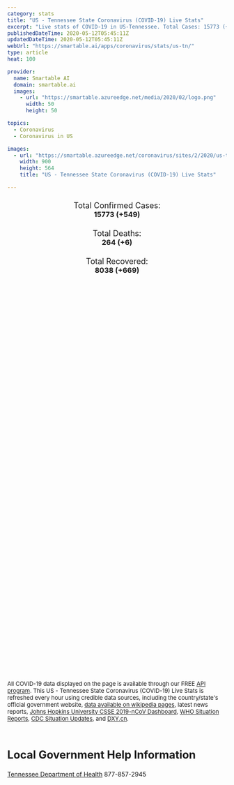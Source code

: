 ```yaml
---
category: stats
title: "US - Tennessee State Coronavirus (COVID-19) Live Stats"
excerpt: "Live stats of COVID-19 in US-Tennessee. Total Cases: 15773 (+549), Deaths: 264 (+6), Recoveries: 8038(+669)."
publishedDateTime: 2020-05-12T05:45:11Z
updatedDateTime: 2020-05-12T05:45:11Z
webUrl: "https://smartable.ai/apps/coronavirus/stats/us-tn/"
type: article
heat: 100

provider:
  name: Smartable AI
  domain: smartable.ai
  images:
    - url: "https://smartable.azureedge.net/media/2020/02/logo.png"
      width: 50
      height: 50

topics:
  - Coronavirus
  - Coronavirus in US

images:
  - url: "https://smartable.azureedge.net/coronavirus/sites/2/2020/us-tn.jpg"
    width: 900
    height: 564
    title: "US - Tennessee State Coronavirus (COVID-19) Live Stats"

---
```

<div class="total-stats" style="text-align: center;">
    <h3>
	    <div style="font-size: 18px; font-weight: 400;">Total Confirmed Cases:</div>
	    15773 (<span class='red'>+549</span>)
    </h3>
    <h3>
	    <div style="font-size: 18px; font-weight: 400;">Total Deaths:</div>
	    264 (<span class='red'>+6</span>)
    </h3>
    <h3>
	    <div style="font-size: 18px; font-weight: 400;">Total Recovered:</div>
	    8038 (<span class='green'>+669</span>)
    </h3>
</div>

<script type="text/javascript" src="https://www.gstatic.com/charts/loader.js"></script>

<div id="time_series_chart" style="width: 100%; height: 400px;"></div>
<script type="text/javascript">
  google.charts.load('current', {'packages':['corechart']});
  google.charts.setOnLoadCallback(drawChart);
  function drawChart() {
    var data = google.visualization.arrayToDataTable([
      ['Date', 'Total Cases', 'Total Deaths', 'Total Recovered'],
      ['1/22/2020', 0, 0, 0],['1/23/2020', 0, 0, 0],['1/24/2020', 0, 0, 0],['1/25/2020', 0, 0, 0],['1/26/2020', 0, 0, 0],['1/27/2020', 0, 0, 0],['1/28/2020', 0, 0, 0],['1/29/2020', 0, 0, 0],['1/30/2020', 0, 0, 0],['1/31/2020', 0, 0, 0],['2/1/2020', 0, 0, 0],['2/2/2020', 0, 0, 0],['2/3/2020', 0, 0, 0],['2/4/2020', 0, 0, 0],['2/5/2020', 0, 0, 0],['2/6/2020', 0, 0, 0],['2/7/2020', 0, 0, 0],['2/8/2020', 0, 0, 0],['2/9/2020', 0, 0, 0],['2/10/2020', 0, 0, 0],['2/11/2020', 0, 0, 0],['2/12/2020', 0, 0, 0],['2/13/2020', 0, 0, 0],['2/14/2020', 0, 0, 0],['2/15/2020', 0, 0, 0],['2/16/2020', 0, 0, 0],['2/17/2020', 0, 0, 0],['2/18/2020', 0, 0, 0],['2/19/2020', 0, 0, 0],['2/20/2020', 0, 0, 0],['2/21/2020', 0, 0, 0],['2/22/2020', 0, 0, 0],['2/23/2020', 0, 0, 0],['2/24/2020', 0, 0, 0],['2/25/2020', 0, 0, 0],['2/26/2020', 0, 0, 0],['2/27/2020', 0, 0, 0],['2/28/2020', 0, 0, 0],['2/29/2020', 0, 0, 0],['3/1/2020', 0, 0, 0],['3/2/2020', 0, 0, 0],['3/3/2020', 0, 0, 0],['3/4/2020', 0, 0, 0],['3/5/2020', 1, 0, 0],['3/6/2020', 1, 0, 0],['3/7/2020', 1, 0, 0],['3/8/2020', 3, 0, 0],['3/9/2020', 3, 0, 0],['3/10/2020', 3, 0, 0],['3/11/2020', 9, 0, 0],['3/12/2020', 18, 0, 0],['3/13/2020', 26, 0, 0],['3/14/2020', 32, 0, 0],['3/15/2020', 39, 0, 0],['3/16/2020', 52, 0, 0],['3/17/2020', 78, 0, 0],['3/18/2020', 100, 0, 0],['3/19/2020', 155, 0, 0],['3/20/2020', 265, 1, 0],['3/21/2020', 371, 1, 0],['3/22/2020', 505, 2, 0],['3/23/2020', 615, 2, 0],['3/24/2020', 780, 2, 0],['3/25/2020', 917, 3, 0],['3/26/2020', 1099, 3, 0],['3/27/2020', 1321, 6, 0],['3/28/2020', 1512, 7, 0],['3/29/2020', 1818, 12, 0],['3/30/2020', 1937, 14, 29],['3/31/2020', 2391, 23, 29],['4/1/2020', 2877, 24, 170],['4/2/2020', 2845, 36, 184],['4/3/2020', 3068, 44, 248],['4/4/2020', 3322, 50, 248],['4/5/2020', 3633, 53, 248],['4/6/2020', 3802, 65, 356],['4/7/2020', 4139, 72, 356],['4/8/2020', 4363, 80, 627],['4/9/2020', 4634, 94, 627],['4/10/2020', 4891, 98, 1145],['4/11/2020', 5132, 106, 1386],['4/12/2020', 5366, 106, 1504],['4/13/2020', 5610, 109, 1671],['4/14/2020', 5827, 124, 1969],['4/15/2020', 6079, 135, 2196],['4/16/2020', 6263, 141, 2196],['4/17/2020', 6589, 142, 3018],['4/18/2020', 6762, 146, 3234],['4/19/2020', 7070, 148, 3344],['4/20/2020', 7238, 152, 3575],['4/21/2020', 7394, 157, 3828],['4/22/2020', 7842, 166, 4012],['4/23/2020', 8266, 170, 4192],['4/24/2020', 9202, 180, 4402],['4/25/2020', 9248, 186, 4467],['4/26/2020', 9692, 189, 4527],['4/27/2020', 10015, 190, 4720],['4/28/2020', 10270, 196, 4921],['4/29/2020', 10616, 204, 5140],['4/30/2020', 10845, 207, 5338],['5/1/2020', 11739, 210, 5528],['5/2/2020', 12735, 221, 5718],['5/3/2020', 13177, 222, 5814],['5/4/2020', 13659, 228, 6081],['5/5/2020', 13828, 235, 6356],['5/6/2020', 14181, 248, 6587],['5/7/2020', 14340, 250, 6783],['5/8/2020', 14637, 256, 7011],['5/9/2020', 14929, 257, 7369],['5/10/2020', 15224, 258, 7369],['5/11/2020', 15773, 264, 8038],
    ]);
    var options = {
      curveType: 'none',
      chartArea: {'width': '80%', 'height': '80%'},
      legend: { position: 'top' },
      lineWidth: 5,
      colors: ['#f60109', '#444444', '#81B71F']
    };
    var chart = new google.visualization.LineChart(document.getElementById('time_series_chart'));
    chart.draw(data, options);
  }
</script>

<div id="geo_chart" style="width: 100%; height: 500px;"></div>
<script type="text/javascript">
  google.charts.load('current', {
    'packages':['geochart'],
    'mapsApiKey': 'AIzaSyDk1HhVhLaveyKrUhhHZ5YwzIpEcbdal6U'
  });
  google.charts.setOnLoadCallback(drawRegionsMap);
  function drawRegionsMap() {
    var data = google.visualization.arrayToDataTable([
      ['LATITUDE', 'LONGITUDE', 'DESCRIPTION', 'Total Cases', 'Total Deaths'],
      [35.9638, -84.2938, "Anderson", 33, 1],[35.4523, -86.2582, "Bedford", 238, 3],[36.2325, -88.0854, "Benton", 7, 1],[35.6026, -85.1984, "Bledsoe", 604, 0],[35.8328, -83.9357, "Blount", 73, 3],[35.1097, -84.9097, "Bradley", 72, 1],[36.3718, -84.1256, "Campbell", 17, 1],[35.8247, -86.0724, "Cannon", 13, 0],[36.0052, -88.4181, "Carroll", 23, 1],[36.3688, -82.2919, "Carter", 18, 1],[36.2607, -87.0412, "Cheatham", 66, 0],[35.4445, -88.6531, "Chester", 12, 0],[36.5752, -83.6462, "Claiborne", 7, 0],[35.9617, -83.1977, "Cocke", 19, 0],[35.4085, -85.9639, "Coffee", 54, 0],[36.0586, -85.0305, "Cumberland", 85, 1],[36.1343, -86.822, "Davidson", 3652, 35],[35.5188, -88.2526, "Decatur", 4, 0],[36.064, -87.3668, "Dickson", 86, 0],[36.0465, -89.3777, "Dyer", 43, 0],[35.0512, -89.6091, "Fayette", 80, 1],[35.1975, -85.9213, "Franklin", 41, 1],[35.9689, -88.9449, "Gibson", 56, 1],[35.0031, -86.855, "Giles", 9, 0],[36.175, -82.7454, "Greene", 46, 2],[35.4589, -85.6689, "Grundy", 30, 1],[36.2047, -83.3005, "Hamblen", 23, 2],[35.2571, -85.174, "Hamilton", 240, 13],[35.2285, -88.8294, "Hardeman", 171, 0],[35.2048, -88.1939, "Hardin", 8, 0],[36.4745, -82.8593, "Hawkins", 31, 2],[35.4613, -89.4014, "Haywood", 27, 1],[36.2933, -88.3065, "Henry", 15, 0],[36.3194, -87.7631, "Houston", 6, 0],[36.1087, -83.297, "Jefferson", 28, 0],[36.4695, -81.8049, "Johnson", 7, 0],[36.0673, -83.765, "Knox", 280, 5],[35.5514, -87.554, "Lewis", 2, 0],[35.3173, -86.6407, "Lincoln", 16, 0],[35.6488, -84.1724, "Loudon", 43, 0],[36.5301, -85.8481, "Macon", 113, 12],[35.4556, -88.8636, "Madison", 156, 1],[35.1848, -85.4848, "Marion", 29, 1],[35.7438, -86.9116, "Maury", 55, 1],[35.517, -84.5498, "McMinn", 122, 8],[35.357, -88.6169, "McNairy", 11, 0],[35.5292, -84.7933, "Meigs", 22, 0],[35.6029, -84.4717, "Monroe", 32, 1],[36.5696, -87.3428, "Montgomery", 180, 2],[35.9897, -84.5573, "Morgan", 12, 0],[36.2021, -89.0155, "Obion", 17, 1],[36.3875, -85.3265, "Overton", 14, 0],[35.7507, -87.7958, "Perry", 13, 0],[36.1484, -85.5114, "Putnam", 178, 5],[36.0398, -84.3284, "Roane", 8, 0],[36.4239, -86.7976, "Robertson", 220, 0],[35.9573, -86.3678, "Rutherford", 745, 14],[36.3536, -84.5839, "Scott", 12, 0],[35.8873, -83.5678, "Sevier", 65, 2],[35.1269, -89.9253, "Shelby", 3372, 70],[36.2414, -85.9575, "Smith", 24, 1],[36.4933, -82.3452, "Sullivan", 59, 1],[36.3782, -86.4696, "Sumner", 699, 38],[35.4128, -89.5412, "Tipton", 373, 2],[36.3921, -86.1568, "Trousdale", 1363, 2],[36.1222, -82.4202, "Unicoi", 3, 0],[36.2097, -83.7478, "Union", 3, 0],[36.2534, -82.5478, "Washington", 65, 0],[36.2174, -88.6107, "Weakley", 25, 0],[35.9347, -85.4726, "White", 16, 0],[35.9179, -86.8622, "Williamson", 445, 10],[36.2349, -86.5733, "Wilson", 302, 7],[35.3218, -87.3013, "Lawrence", 21, 0],[35.3236, -87.7593, "Wayne", 4, 0],[35.6863, -85.7812, "Warren", 12, 0],[36.1857, -85.0096, "Fentress", 6, 0],[35.3628, -86.8583, "Marshall", 24, 1],[36.0939, -87.7846, "Humphreys", 12, 1],[35.4493, -85.0763, "Rhea", 6, 0],[35.2007, -85.3685, "Sequatchie", 7, 0],[36.3322, -83.2852, "Grainger", 7, 0],[36.5469, -85.5043, "Clay", 6, 0],[35.8042, -87.4577, "Hickman", 52, 0],[35.8796, -89.405, "Lauderdale", 36, 0],[35.1749, -84.6516, "Polk", 12, 0],[36.3618, -85.6495, "Jackson", 10, 0],[36.4818, -87.8437, "Stewart", 8, 0],[35.6611, -88.3946, "Henderson", 10, 0],[35.7203, -89.0859, "Crockett", 12, 0],[36.3862, -89.4674, "Lake", 61, 0],[35.2846, -86.3587, "Moore", 3, 0],[35.7393, -85.456, "Van Buren", 2, 0],[36.5737, -85.1345, "Pickett", 1, 0],[36.0045, -85.9779, "DeKalb", 28, 0],[35.1268552, -89.9253233, "Out of TN", 395, 6],
    ]);
    var options = {
      backgroundColor: {fill:'transparent',stroke:'#FFF' ,strokeWidth:0 }, 
      displayMode: 'markers',
      region: 'US-TN', 
      resolution: 'metros',
      colorAxis: {colors: ['#F27D81', '#f60109']},
      sizeAxis: {minSize:3,  maxSize:12},
    };
    var chart = new google.visualization.GeoChart(document.getElementById('geo_chart'));
    chart.draw(data, options);
  };
</script>

<div id="geo_table"></div>
<script type="text/javascript">
  google.charts.load('current', {'packages':['table']});
  google.charts.setOnLoadCallback(drawTable);
  function drawTable() {
    var data = new google.visualization.DataTable();
    data.addColumn('string', 'Location');
    data.addColumn('number', 'Total Cases');
    data.addColumn('number', 'New Cases');
    data.addColumn('number', 'Active Cases');
    data.addColumn('number', 'Total Deaths');
    data.addColumn('number', 'New Deaths');
    data.addColumn('number', 'Total Recovered');
    data.addRows([
      [{v:"Anderson", f:"Anderson"}, 33, 2, 16, 1, 0, 16],[{v:"Bedford", f:"Bedford"}, 238, 1, 217, 3, 0, 18],[{v:"Benton", f:"Benton"}, 7, 0, 2, 1, 0, 4],[{v:"Bledsoe", f:"Bledsoe"}, 604, 0, 598, 0, 0, 6],[{v:"Blount", f:"Blount"}, 73, 0, 29, 3, 0, 41],[{v:"Bradley", f:"Bradley"}, 72, 3, 35, 1, 0, 36],[{v:"Campbell", f:"Campbell"}, 17, 0, 5, 1, 0, 11],[{v:"Cannon", f:"Cannon"}, 13, 0, 8, 0, 0, 5],[{v:"Carroll", f:"Carroll"}, 23, 0, 11, 1, 0, 11],[{v:"Carter", f:"Carter"}, 18, 0, 14, 1, 0, 3],[{v:"Cheatham", f:"Cheatham"}, 66, 3, 43, 0, 0, 23],[{v:"Chester", f:"Chester"}, 12, 0, 7, 0, 0, 5],[{v:"Claiborne", f:"Claiborne"}, 7, 0, 3, 0, 0, 4],[{v:"Cocke", f:"Cocke"}, 19, 0, 7, 0, 0, 12],[{v:"Coffee", f:"Coffee"}, 54, 1, 45, 0, 0, 9],[{v:"Cumberland", f:"Cumberland"}, 85, 0, 48, 1, 0, 36],[{v:"Davidson", f:"Davidson"}, 3652, 66, 2602, 35, 0, 1015],[{v:"Decatur", f:"Decatur"}, 4, 0, 2, 0, 0, 2],[{v:"Dickson", f:"Dickson"}, 86, 0, 52, 0, 0, 34],[{v:"Dyer", f:"Dyer"}, 43, 2, 30, 0, 0, 13],[{v:"Fayette", f:"Fayette"}, 80, 1, 51, 1, 0, 28],[{v:"Franklin", f:"Franklin"}, 41, 1, 16, 1, 0, 24],[{v:"Gibson", f:"Gibson"}, 56, 2, 38, 1, 0, 17],[{v:"Giles", f:"Giles"}, 9, 0, 6, 0, 0, 3],[{v:"Greene", f:"Greene"}, 46, 0, 19, 2, 0, 25],[{v:"Grundy", f:"Grundy"}, 30, 0, 9, 1, 0, 20],[{v:"Hamblen", f:"Hamblen"}, 23, 0, 16, 2, 0, 5],[{v:"Hamilton", f:"Hamilton"}, 240, 7, 147, 13, 0, 80],[{v:"Hardeman", f:"Hardeman"}, 171, 20, 165, 0, 0, 6],[{v:"Hardin", f:"Hardin"}, 8, 0, 5, 0, 0, 3],[{v:"Hawkins", f:"Hawkins"}, 31, 0, 4, 2, 0, 25],[{v:"Haywood", f:"Haywood"}, 27, 0, 21, 1, 0, 5],[{v:"Henry", f:"Henry"}, 15, 0, 9, 0, 0, 6],[{v:"Houston", f:"Houston"}, 6, 0, 2, 0, 0, 4],[{v:"Jefferson", f:"Jefferson"}, 28, 0, 15, 0, 0, 13],[{v:"Johnson", f:"Johnson"}, 7, 0, 5, 0, 0, 2],[{v:"Knox", f:"Knox"}, 280, 17, 95, 5, 0, 180],[{v:"Lewis", f:"Lewis"}, 2, 0, 0, 0, 0, 2],[{v:"Lincoln", f:"Lincoln"}, 16, 0, 9, 0, 0, 7],[{v:"Loudon", f:"Loudon"}, 43, 2, 24, 0, 0, 19],[{v:"Macon", f:"Macon"}, 113, 0, 84, 12, 0, 17],[{v:"Madison", f:"Madison"}, 156, 5, 103, 1, 0, 52],[{v:"Marion", f:"Marion"}, 29, 0, 7, 1, 0, 21],[{v:"Maury", f:"Maury"}, 55, 0, 24, 1, 0, 30],[{v:"McMinn", f:"McMinn"}, 122, 5, 110, 8, 3, 4],[{v:"McNairy", f:"McNairy"}, 11, 0, 4, 0, 0, 7],[{v:"Meigs", f:"Meigs"}, 22, 0, 20, 0, 0, 2],[{v:"Monroe", f:"Monroe"}, 32, 0, 22, 1, 0, 9],[{v:"Montgomery", f:"Montgomery"}, 180, 6, 115, 2, 0, 63],[{v:"Morgan", f:"Morgan"}, 12, 0, 7, 0, 0, 5],[{v:"Obion", f:"Obion"}, 17, 0, 13, 1, 0, 3],[{v:"Overton", f:"Overton"}, 14, 3, 9, 0, 0, 5],[{v:"Perry", f:"Perry"}, 13, 0, 10, 0, 0, 3],[{v:"Putnam", f:"Putnam"}, 178, 3, 96, 5, 0, 77],[{v:"Roane", f:"Roane"}, 8, 0, 0, 0, 0, 8],[{v:"Robertson", f:"Robertson"}, 220, 1, 136, 0, 0, 84],[{v:"Rutherford", f:"Rutherford"}, 745, 20, 555, 14, 0, 176],[{v:"Scott", f:"Scott"}, 12, 0, 2, 0, 0, 10],[{v:"Sevier", f:"Sevier"}, 65, 0, 40, 2, 0, 23],[{v:"Shelby", f:"Shelby"}, 3372, 112, 2346, 70, 2, 956],[{v:"Smith", f:"Smith"}, 24, 0, 19, 1, 0, 4],[{v:"Sullivan", f:"Sullivan"}, 59, 0, 17, 1, 0, 41],[{v:"Sumner", f:"Sumner"}, 699, 1, 344, 38, 0, 317],[{v:"Tipton", f:"Tipton"}, 373, 214, 330, 2, 0, 41],[{v:"Trousdale", f:"Trousdale"}, 1363, 6, 1353, 2, 0, 8],[{v:"Unicoi", f:"Unicoi"}, 3, 0, 2, 0, 0, 1],[{v:"Union", f:"Union"}, 3, 0, 1, 0, 0, 2],[{v:"Washington", f:"Washington"}, 65, 4, 23, 0, 0, 42],[{v:"Weakley", f:"Weakley"}, 25, 0, 21, 0, 0, 4],[{v:"White", f:"White"}, 16, 0, 12, 0, 0, 4],[{v:"Williamson", f:"Williamson"}, 445, 2, 180, 10, 0, 255],[{v:"Wilson", f:"Wilson"}, 302, 2, 178, 7, 0, 117],[{v:"Lawrence", f:"Lawrence"}, 21, 1, 8, 0, 0, 13],[{v:"Wayne", f:"Wayne"}, 4, 0, 2, 0, 0, 2],[{v:"Warren", f:"Warren"}, 12, 0, 9, 0, 0, 3],[{v:"Fentress", f:"Fentress"}, 6, 0, 5, 0, 0, 1],[{v:"Marshall", f:"Marshall"}, 24, 0, 12, 1, 0, 11],[{v:"Humphreys", f:"Humphreys"}, 12, 0, 7, 1, 0, 4],[{v:"Rhea", f:"Rhea"}, 6, 0, 3, 0, 0, 3],[{v:"Sequatchie", f:"Sequatchie"}, 7, 0, 4, 0, 0, 3],[{v:"Grainger", f:"Grainger"}, 7, 0, 3, 0, 0, 4],[{v:"Clay", f:"Clay"}, 6, 0, 3, 0, 0, 3],[{v:"Hickman", f:"Hickman"}, 52, 0, 50, 0, 0, 2],[{v:"Lauderdale", f:"Lauderdale"}, 36, 10, 34, 0, 0, 2],[{v:"Polk", f:"Polk"}, 12, 0, 8, 0, 0, 4],[{v:"Jackson", f:"Jackson"}, 10, 0, 4, 0, 0, 6],[{v:"Stewart", f:"Stewart"}, 8, 0, 6, 0, 0, 2],[{v:"Henderson", f:"Henderson"}, 10, 0, 7, 0, 0, 3],[{v:"Crockett", f:"Crockett"}, 12, 3, 11, 0, 0, 1],[{v:"Lake", f:"Lake"}, 61, 2, 61, 0, 0, 0],[{v:"Moore", f:"Moore"}, 3, 0, 3, 0, 0, 0],[{v:"Van Buren", f:"Van Buren"}, 2, 0, 2, 0, 0, 0],[{v:"Pickett", f:"Pickett"}, 1, 0, 1, 0, 0, 0],[{v:"DeKalb", f:"DeKalb"}, 28, 1, 21, 0, 0, 7],[{v:"Out of TN", f:"Out of TN"}, 395, 20, 389, 6, 1, 0],
    ]);
    data.setProperty(0, 0, 'style', 'min-width:100px');
    var table = new google.visualization.Table(document.getElementById('geo_table'));
    table.draw(data, {allowHtml: true, sortColumn: 2, sortAscending: false, width: '660px', height: '100%'});
  }
</script>

<span style="font-size: 13px">All COVID-19 data displayed on the page is available through our FREE <a href="https://developer.smartable.ai">API program</a>. This US - Tennessee State Coronavirus (COVID-19) Live Stats is refreshed every hour using credible data sources, including the country/state's official government website, <a href="https://en.wikipedia.org/wiki/2019%E2%80%9320_coronavirus_pandemic" target="_blank">data available on wikipedia pages</a>, latest news reports, <a href="https://systems.jhu.edu/research/public-health/ncov/" target="_blank">Johns Hopkins University CSSE 2019-nCoV Dashboard</a>, <a href="https://www.who.int/emergencies/diseases/novel-coronavirus-2019/situation-reports" target="_blank">WHO Situation Reports</a>, <a href="https://www.cdc.gov/coronavirus/2019-ncov/index.html" target="_blank">CDC Situation Updates</a>, and <a href="https://ncov.dxy.cn/ncovh5/view/pneumonia" target="_blank">DXY.cn</a>.</span>

<h2 id="news" class="center" style="margin-top: 60px; font-size: 25px;">Local Government Help Information</h2>
<div class="info center">
<a href="https://www.tn.gov/health/cedep/ncov.html/" target="_blank">Tennessee Department of Health</a> 877-857-2945
</div>

